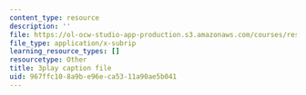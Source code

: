 ```yaml
---
content_type: resource
description: ''
file: https://ol-ocw-studio-app-production.s3.amazonaws.com/courses/res-14-001-abdul-latif-jameel-poverty-action-lab-executive-training-evaluating-social-programs-2009-spring-2009/967ffc108a9be96eca5311a90ae5b041_DUyOjsFTOgQ.srt
file_type: application/x-subrip
learning_resource_types: []
resourcetype: Other
title: 3play caption file
uid: 967ffc10-8a9b-e96e-ca53-11a90ae5b041
---
```

